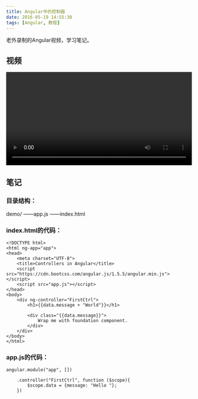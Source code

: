 ```yaml
---
title: Angular中的控制器
date: 2016-05-19 14:55:30
tags: [Angular, 教程]
---
```

老外录制的Angular视频，学习笔记。
<!--more-->

## 视频

<video src="http://7xtoaz.com1.z0.glb.clouddn.com/3.Controllers.mp4" controls="true" width="100%"></video>

## 笔记

### 目录结构：
demo/
——app.js
——index.html

### index.html的代码：

```
<!DOCTYPE html>
<html ng-app="app">
<head>
	<meta charset="UTF-8">
	<title>Controllers in Angular</title>
	<script src="https://cdn.bootcss.com/angular.js/1.5.5/angular.min.js"></script>
	<script src="app.js"></script>
</head>
<body>
	<div ng-controller="FirstCtrl">
		<h1>{{data.message + "World"}}</h1>

		<div class="{{data.message}}">
			Wrap me with foundation component.
		</div>
	</div>
</body>
</html>
```

### app.js的代码：

```
angular.module("app", [])
	
	.controller("FirstCtrl", function ($scope){
		$scope.data = {message: "Hello "};
	})
```